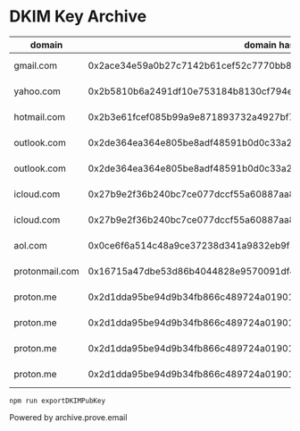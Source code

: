 # DKIM Key Archive

| domain    | domain hash | selector | firstSeenAt | lastSeenAt | public key hash | value |
| --------- | ----------- | -------- | ----------- | ---------- | --------------- | ----- |
| gmail.com | 0x2ace34e59a0b27c7142b61cef52c7770bb8a1414cf19145e69661826c127e104 | 20230601 | 2024-01-31T18:13:13.375Z | 2024-08-17T00:39:48.761Z | 0x0ea9c777dc7110e5a9e89b13f0cfc540e3845ba120b2b6dc24024d61488d4788 | v=DKIM1; k=rsa; p=MIIBIjANBgkqhkiG9w0BAQEFAAOCAQ8AMIIBCgKCAQEAntvSKT1hkqhKe0xcaZ0x+QbouDsJuBfby/S82jxsoC/SodmfmVs2D1KAH3mi1AqdMdU12h2VfETeOJkgGYq5ljd996AJ7ud2SyOLQmlhaNHH7Lx+Mdab8/zDN1SdxPARDgcM7AsRECHwQ15R20FaKUABGu4NTbR2fDKnYwiq5jQyBkLWP+LgGOgfUF4T4HZb2PY2bQtEP6QeqOtcW4rrsH24L7XhD+HSZb1hsitrE0VPbhJzxDwI4JF815XMnSVjZgYUXP8CxI1Y0FONlqtQYgsorZ9apoW1KPQe8brSSlRsi9sXB/tu56LmG7tEDNmrZ5XUwQYUUADBOu7t1niwXwIDAQAB |
| yahoo.com | 0x2b5810b6a2491df10e753184b8130cf794eaa2523e5c7506c2d2056963455b11 | s2048 | 2015-09-24T04:16:32.000Z | 2024-05-02T18:50:59.900Z | 0x0ab563b6afca637f6a74620d5bb89433e74d705766145b1637ae0642cf97bcd4 | k=rsa; p=MIIBIjANBgkqhkiG9w0BAQEFAAOCAQ8AMIIBCgKCAQEAuoWufgbWw58MczUGbMv176RaxdZGOMkQmn8OOJ/HGoQ6dalSMWiLaj8IMcHC1cubJx2gziAPQHVPtFYayyLA4ayJUSNk10/uqfByiU8qiPCE4JSFrpxflhMIKV4bt+g1uHw7wLzguCf4YAoR6XxUKRsAoHuoF7M+v6bMZ/X1G+viWHkBl4UfgJQ6O8F1ckKKoZ5KqUkJH5pDaqbgs+F3PpyiAUQfB6EEzOA1KMPRWJGpzgPtKoukDcQuKUw9GAul7kSIyEcizqrbaUKNLGAmz0elkqRnzIsVpz6jdT1/YV5Ri6YUOQ5sN5bqNzZ8TxoQlkbVRy6eKOjUnoSSTmSAhwIDAQAB; |
| hotmail.com | 0x2b3e61fcef085b99a9e871893732a4927bf7bfd7e018a9cf02ac648242215bff | selector1 | 2024-01-31T19:05:31.861Z | 2024-08-17T00:39:45.012Z | 0x05600a9308de2b1f42919b35d70ccc19f3b0add15c1f394a0dc161868b6cc71a | v=DKIM1;k=rsa;p=MIIBIjANBgkqhkiG9w0BAQEFAAOCAQ8AMIIBCgKCAQEAvWyktrIL8DO/+UGvMbv7cPd/Xogpbs7pgVw8y9ldO6AAMmg8+ijENl/c7Fb1MfKM7uG3LMwAr0dVVKyM+mbkoX2k5L7lsROQr0Z9gGSpu7xrnZOa58+/pIhd2Xk/DFPpa5+TKbWodbsSZPRN8z0RY5x59jdzSclXlEyN9mEZdmOiKTsOP6A7vQxfSya9jg5N81dfNNvP7HnWejMMsKyIMrXptxOhIBuEYH67JDe98QgX14oHvGM2Uz53if/SW8MF09rYh9sp4ZsaWLIg6T343JzlbtrsGRGCDJ9JPpxRWZimtz+Up/BlKzT6sCCrBihb/Bi3pZiEBB4Ui/vruL5RCQIDAQAB;n=2048,1452627113,1468351913 |
| outlook.com | 0x2de364ea364e805be8adf48591b0d0c33a297dab119e5f899dbdf48a3c874600 | selector2 | 2024-04-09T07:48:10.450Z | 2024-05-02T14:39:04.879Z | 0x1910d3119d6b6a03b216846d3e86a3e9fa9b3cac2c0efade8731bd60c6f592ba | v=DKIM1;k=rsa;p=MIIBIjANBgkqhkiG9w0BAQEFAAOCAQ8AMIIBCgKCAQEAv4FtIHuwq9952OTOwVZEofzUo9nZJZV7Hn3zOXBHaEOP71nMs+uCheSeYRH34PLvo9MngvAFxXG4X8dpL35onCZq2uivZrSBid1ZPDiDqTsK8y26vCV/RpVSWeJEO0SWejooFY7RJ1sbSIxj3Yj4n95oysVoNk3OIJcLryIgjPwzoxFyFQKfpfzAuBf0xvAs29JW9whxe1A7J9Z+wJVhVs37o2ua+sMb7ypEhVjoGHJnGpHh3qq8ukHMw6XAiSD1bG5jndbWNXEf93E1UAAmIYZvxGqwFU0cpCu9YwmwEXYQtAXORinEYAIQKpIlCtH0hW6XKnsbxnbmUmRs/a1bJQIDAQAB;n=2048,1452627114,1468351914 |
| outlook.com | 0x2de364ea364e805be8adf48591b0d0c33a297dab119e5f899dbdf48a3c874600 | selector1 | 2024-01-23T16:56:31.992Z | 2024-06-04T23:51:32.697Z | 0x05600a9308de2b1f42919b35d70ccc19f3b0add15c1f394a0dc161868b6cc71a | v=DKIM1;k=rsa;p=MIIBIjANBgkqhkiG9w0BAQEFAAOCAQ8AMIIBCgKCAQEAvWyktrIL8DO/+UGvMbv7cPd/Xogpbs7pgVw8y9ldO6AAMmg8+ijENl/c7Fb1MfKM7uG3LMwAr0dVVKyM+mbkoX2k5L7lsROQr0Z9gGSpu7xrnZOa58+/pIhd2Xk/DFPpa5+TKbWodbsSZPRN8z0RY5x59jdzSclXlEyN9mEZdmOiKTsOP6A7vQxfSya9jg5N81dfNNvP7HnWejMMsKyIMrXptxOhIBuEYH67JDe98QgX14oHvGM2Uz53if/SW8MF09rYh9sp4ZsaWLIg6T343JzlbtrsGRGCDJ9JPpxRWZimtz+Up/BlKzT6sCCrBihb/Bi3pZiEBB4Ui/vruL5RCQIDAQAB;n=2048,1452627113,1468351913 |
| icloud.com | 0x27b9e2f36b240bc7ce077dccf55a60887aa8d7a82f50b1f0cc5c67a47a90098a | alpha | 2024-04-09T08:42:51.850Z | 2024-04-12T20:56:02.859Z | 0x183a285cf45254a83af897c5f92f25f0527b28677a020fb397ea2b6c7b317c4c | v=DKIM1; k=rsa; p=MIIBIjANBgkqhkiG9w0BAQEFAAOCAQ8AMIIBCgKCAQEAopNdDV5bxtjTDVfU22DYKEmXV1ebW5kqOIhMvzmrXg5zfdWgaYwJ/EnGfJ568D3F92NABYRTfO8BX3dNSWlM5PYSvVa33KF936XzoqeZb2pzVBtGf4W3DEla8DsrcLtP6WFyZepz4ez+CAfEqjuBEdvy5m2GFRBGteG19pc3q3epVJuRQ9Ox82XQ+LefgGxy50H6yoLZ55dAmBg8wfpzK9P7adFz9sH7oBEa5/lahATLlX7bBQnJAQGjK1e4b+dPw724n+VUNwQ4Dgf28ceIiqBlv2wUkU1LHr2qfgI+1TdVCeEe9hdd6p7pZgzrC9dRMCFC7z1oSxm5PVVkoHuqEQIDAQAB |
| icloud.com | 0x27b9e2f36b240bc7ce077dccf55a60887aa8d7a82f50b1f0cc5c67a47a90098a | 1a1hai | 2024-02-16T06:17:39.415Z | 2024-08-17T00:57:01.494Z | 0x2dd9fd991d7c5fabe0f1829f236cc7d907a8d232f6091aa7bdb996d14c1f9570 | v=DKIM1; k=rsa; p=MIIBIjANBgkqhkiG9w0BAQEFAAOCAQ8AMIIBCgKCAQEA1ZEfbkf4TbO2TDZI67WhJ6G8Dwk3SJyAbBlE/QKdyXFZB4HfEU7AcuZBzcXSJFE03DlmyOkUAmaaR8yFlwooHyaKRLIaT3epGlL5YGowyfItLly2k0Jj0IOICRxWrB378b7qMeimE8KlH1UNaVpRTTi0XIYjIKAOpTlBmkM9a/3Rl4NWy8pLYApXD+WCkYxPcxoAAgaN8osqGTCJ5r+VHFU7Wm9xqq3MZmnfo0bzInF4UajCKjJAQa+HNuh95DWIYP/wV77/PxkEakOtzkbJMlFJiK/hMJ+HQUvTbtKW2s+t4uDK8DI16Rotsn6e0hS8xuXPmVte9ZzplD0fQgm2qwIDAQAB |
| aol.com | 0x0ce6f6a514c48a9ce37238d341a9832eb9f5d706e8235b0b349589da805116ab | a2048 | 2024-02-16T21:44:14.479Z | 2024-05-10T14:00:02.636Z | 0x024dcc49ea2197c020ae7f479924cbfdf1fdc3c28ab65ce43751b1c4c71180e2 | k=rsa; p=MIIBIjANBgkqhkiG9w0BAQEFAAOCAQ8AMIIBCgKCAQEAugjjoWOWXaAXZh5iWdX9a27P6q0EZnjQQdFCplsFnxL85ppilMPGKZc1OA/aQK6bUFTuf4MJKr8JF3mp+O/Eo022W98Yc2JKPFY6PYxb81GWwpXNaQnug6bPVrLaQVJmxC7izdK6F0VmM6oLIiTNGMUVCwVndmDauFb3jFrf2Dgvgy/d9pjGKYEHKkSeYebWcxrGfOEkBAPcHfr0PUqe/hmp7Id6gO6EvMQ1kzyZHVmuJ3TZmpkQA5xY9CyD9f10lZ9MiFv89wM/u/m7ocAmmsk49aPi4DBwXSO8VSpbI5/oulw2SI41CYFgTdDByTvSr4hRjcyc4B3feYdhZ9egdQIDAQAB; |
| protonmail.com | 0x16715a47dbe53d86b4044828e9570091df401d2fb31d2d705d3ccb67af15a9d3 | protonmail3 | 2024-02-19T05:52:58.721Z | 2024-08-17T00:57:26.762Z | 0x2c1a832b04c5f0eb822f05c10cdb67f6a2fc0896d33a7458005039c748aaf54c | v=DKIM1; k=rsa; p=MIIBIjANBgkqhkiG9w0BAQEFAAOCAQ8AMIIBCgKCAQEAzmFrmvkaVOE10ueeoEOMjotpj67tM+bNAAb/XEDbh/fPoWjbkyzsxR/HbcEh7lfJyrTl4Z+4zsJptSf7P5+d1puFiLsCP8W+Ln5f4lJNdp7cEEss4v0uM8h2cez89PZSuoD26h5cfFnnRdy7d05Ag0XbE/vYLv1kdWHHwK/UxL26GrsKJcTKcNo+Ukx3GnXqhsJJNLy/UUYAIy4w3mRQnxjdE0KC74fQBR/7WwiQb47JbQTDiJaFtihiB3CNd6/hZfi5fsGsoypWXR/uL/LiQcTGgC8gSM4YuSAzwIuUE4P+/23dOA8l81WmLTjKRdh4NWX1dGOPQ6a93nInUkfTmwIDAQAB |
| proton.me | 0x2d1dda95be94d9b34fb866c489724a019017c1b2f269710024c1cf32164f17f0 | protonmail3 | 2024-04-09T10:45:48.042Z | 2024-04-13T15:22:02.586Z | 0x2f9deb1f2a29987d62c1fba25907c34338ec5df8d35d400aa8e57fe4ca721c86 | v=DKIM1;k=rsa;p=MIIBIjANBgkqhkiG9w0BAQEFAAOCAQ8AMIIBCgKCAQEAvR/9RRAd5DHByUlShJLfeC3PKw2ekTxIvtrlVxPd4hhbuJBwiT1NJGSQtezbHlY6diReWiUg37fnT1Q7UGaUHhdNm6TtYgy+DA6hWFXbTpzwDEc8LqqtARu+3SM++HntygXui32WwUm1t9lJSeD3+SRAJsxk9bDFz922z7bu+05A6gBtcNx1Jmz6cs9TOHVA98uVuBTaOx+KxHzcUmq3yUlse+QJ/QvCvIt2/+mOPY/e1By140dGZXaWRHYy/ptjsgDeNHf+wMyfdhcWucoUjEPIV5j0tntcupc/V5zuT+qU4tAwuMLxz8Lramqq4B5uhJ3qNpgPD2dLd4ukK9vzbwIDAQAB; |
| proton.me | 0x2d1dda95be94d9b34fb866c489724a019017c1b2f269710024c1cf32164f17f0 | vr33orwzqzffdjsq3rb725fa2u.protonmail | 2024-02-21T19:00:16.776Z | 2024-04-18T01:38:03.468Z | 0x0113903211431b7bb7fbba4b2ca3372bfa81260d3c1514801cd3519cc068a3a2 | v=DKIM1;k=rsa;p=MIIBIjANBgkqhkiG9w0BAQEFAAOCAQ8AMIIBCgKCAQEAn46zCm3zHBmS1zePKxA+RIXw41Nu6l91NpLLBnWnrcZ35H/843XNWPZEQ0OgGwx/yqTXETMLXIDjGEWlK1E1mpdguqu+3s7SuIHoo5+i6mgyxJguljkwc3dk8ojnJ6VVUPnDh5GJArkAhXxEb1aOK1BVGM0yDlmYdmaOfd48qcx5iODP/MFc8pivfxEXTIL+aUz7+X69lMiwUSHpWYL3/a5X3nLD0zEntxv08xs8J/rpuRg4v+OXEOhcNvhkeiRZqJBdpJTkoEZfGvdTct+U0YYC69NW0ClUcKio2uDPmxU1xvfvHbSTW2gHYk8RpYZaxLACULdMo+Vt4Na/oIR+swIDAQAB; |
| proton.me | 0x2d1dda95be94d9b34fb866c489724a019017c1b2f269710024c1cf32164f17f0 | krmi4jpjbndlxmxrhh3u6amney.protonmail | 2024-02-21T19:00:15.020Z | 2024-04-18T01:37:05.908Z | 0x0113903211431b7bb7fbba4b2ca3372bfa81260d3c1514801cd3519cc068a3a2 | v=DKIM1;k=rsa;p=MIIBIjANBgkqhkiG9w0BAQEFAAOCAQ8AMIIBCgKCAQEAn46zCm3zHBmS1zePKxA+RIXw41Nu6l91NpLLBnWnrcZ35H/843XNWPZEQ0OgGwx/yqTXETMLXIDjGEWlK1E1mpdguqu+3s7SuIHoo5+i6mgyxJguljkwc3dk8ojnJ6VVUPnDh5GJArkAhXxEb1aOK1BVGM0yDlmYdmaOfd48qcx5iODP/MFc8pivfxEXTIL+aUz7+X69lMiwUSHpWYL3/a5X3nLD0zEntxv08xs8J/rpuRg4v+OXEOhcNvhkeiRZqJBdpJTkoEZfGvdTct+U0YYC69NW0ClUcKio2uDPmxU1xvfvHbSTW2gHYk8RpYZaxLACULdMo+Vt4Na/oIR+swIDAQAB; |
| proton.me | 0x2d1dda95be94d9b34fb866c489724a019017c1b2f269710024c1cf32164f17f0 | protonmail | 2024-02-19T06:51:35.455Z | 2024-04-13T15:20:05.775Z | 0x0113903211431b7bb7fbba4b2ca3372bfa81260d3c1514801cd3519cc068a3a2 | v=DKIM1;k=rsa;p=MIIBIjANBgkqhkiG9w0BAQEFAAOCAQ8AMIIBCgKCAQEAn46zCm3zHBmS1zePKxA+RIXw41Nu6l91NpLLBnWnrcZ35H/843XNWPZEQ0OgGwx/yqTXETMLXIDjGEWlK1E1mpdguqu+3s7SuIHoo5+i6mgyxJguljkwc3dk8ojnJ6VVUPnDh5GJArkAhXxEb1aOK1BVGM0yDlmYdmaOfd48qcx5iODP/MFc8pivfxEXTIL+aUz7+X69lMiwUSHpWYL3/a5X3nLD0zEntxv08xs8J/rpuRg4v+OXEOhcNvhkeiRZqJBdpJTkoEZfGvdTct+U0YYC69NW0ClUcKio2uDPmxU1xvfvHbSTW2gHYk8RpYZaxLACULdMo+Vt4Na/oIR+swIDAQAB; |

```shell
npm run exportDKIMPubKey
```




Powered by archive.prove.email